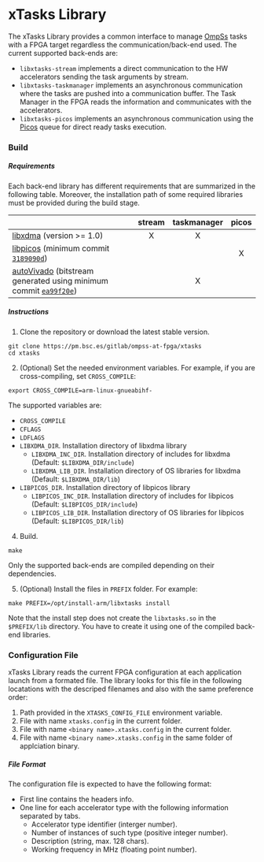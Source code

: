 # xTasks Library

The xTasks Library provides a common interface to manage [OmpSs](https://pm.bsc.es/ompss) tasks with a FPGA target regardless the communication/back-end used.
The current supported back-ends are:
 - `libxtasks-stream` implements a direct communication to the HW accelerators sending the task arguments by stream.
 - `libxtasks-taskmanager` implements an asynchronous communication where the tasks are pushed into a communication buffer. The Task Manager in the FPGA reads the information and communicates with the accelerators.
 - `libxtasks-picos` implements an asynchronous communication using the  [Picos](https://doi.org/10.1109/IPDPS.2017.48) queue for direct ready tasks execution.

### Build

##### Requirements

Each back-end library has different requirements that are summarized in the following table.
Moreover, the installation path of some required libraries must be provided during the build stage.

|     | stream | taskmanager | picos |
| --- | :----: | :---------: | :---: |
| [libxdma](https://pm.bsc.es/gitlab/ompss-at-fpga/xdma) (version >= 1.0) | X | X |   |
| [libpicos](https://pm.bsc.es/gitlab/jbosch/picos) (minimum commit [`3189090d`](https://pm.bsc.es/gitlab/jbosch/picos/commit/3189090d6513932fd530856ae4d3aac871a604f4)) |   |   | X |
| [autoVivado](https://pm.bsc.es/gitlab/ompss-at-fpga/autoVivado) (bitstream generated using minimum commit [`ea99f20e`](https://pm.bsc.es/gitlab/ompss-at-fpga/autoVivado/commit/ea99f20e112f1c6721ac6767823f84bc78bb66c8)) |   | X |   |

##### Instructions
1. Clone the repository or download the latest stable version.
```
git clone https://pm.bsc.es/gitlab/ompss-at-fpga/xtasks
cd xtasks
```

2. (Optional) Set the needed environment variables. For example, if you are cross-compiling, set `CROSS_COMPILE`:
```
export CROSS_COMPILE=arm-linux-gnueabihf-
```
The supported variables are:
 - `CROSS_COMPILE`
 - `CFLAGS`
 - `LDFLAGS`
 - `LIBXDMA_DIR`. Installation directory of libxdma library
    - `LIBXDMA_INC_DIR`. Installation directory of includes for libxdma (Default: `$LIBXDMA_DIR/include`)
    - `LIBXDMA_LIB_DIR`. Installation directory of OS libraries for libxdma (Default: `$LIBXDMA_DIR/lib`)
 - `LIBPICOS_DIR`. Installation directory of libpicos library
    - `LIBPICOS_INC_DIR`. Installation directory of includes for libpicos (Default: `$LIBPICOS_DIR/include`)
    - `LIBPICOS_LIB_DIR`. Installation directory of OS libraries for libpicos (Default: `$LIBPICOS_DIR/lib`)

4. Build.
```
make
```
Only the supported back-ends are compiled depending on their dependencies.

5. (Optional) Install the files in `PREFIX` folder. For example:
```
make PREFIX=/opt/install-arm/libxtasks install
```
Note that the install step does not create the `libxtasks.so` in the `$PREFIX/lib` directory. You have to create it using one of the compiled back-end libraries.

### Configuration File

xTasks Library reads the current FPGA configuration at each application launch from a formated file.
The library looks for this file in the following locatations with the descriped filenames and also with the same preference order:
 1. Path provided in the `XTASKS_CONFIG_FILE` environment variable.
 2. File with name `xtasks.config` in the current folder.
 3. File with name `<binary name>.xtasks.config` in the current folder.
 4. File with name `<binary name>.xtasks.config` in the same folder of applciation binary.

##### File Format

The configuration file is expected to have the following format:
 - First line contains the headers info.
 - One line for each accelerator type with the following information separated by tabs.
   - Accelerator type identifier (interger number).
   - Number of instances of such type (positive integer number).
   - Description (string, max. 128 chars).
   - Working frequency in MHz (floating point number).
